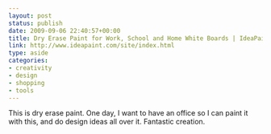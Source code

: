 ```yaml
---
layout: post
status: publish
date: 2009-09-06 22:40:57+00:00
title: Dry Erase Paint for Work, School and Home White Boards | IdeaPaint
link: http://www.ideapaint.com/site/index.html
type: aside
categories:
- creativity
- design
- shopping
- tools
---
```


This is dry erase paint. One day, I want to have an office so I can paint it with this, and do design ideas all over it. Fantastic creation.
